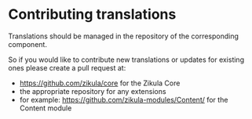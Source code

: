 # Contributing translations

Translations should be managed in the repository of the corresponding component.

So if you would like to contribute new translations or updates for existing ones please create a pull request at:

- <https://github.com/zikula/core> for the Zikula Core
- the appropriate repository for any extensions
- for example: <https://github.com/zikula-modules/Content/> for the Content module
